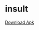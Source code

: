 # insult

[Download Apk](https://drive.google.com/file/d/1STAoCHHTuio05R75E23mCA1koSaKhQdq/view?usp=sharing)
